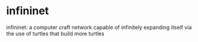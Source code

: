 # infininet
infininet: a computer craft network capable of infinitely expanding itself via the use of turtles that build more turtles
